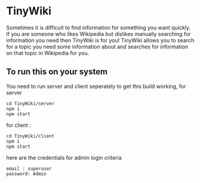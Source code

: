 # TinyWiki

Sometimes it is difficult to find information for something you want quickly. If you are someone who likes Wikipedia but dislikes manually searching for information you need then TinyWiki is for you! TinyWiki allows you to search for a topic you need some information about and searches for information on that topic in Wikipedia for you.

## To run this on your system 
You need to run server and client seperately to get this build working, for server 

```
cd TinyWiki/server
npm i
npm start
```
for client : 
```
cd TinyWiki/client
npm i
npm start
```
here are the credentials for admin login criteria 
```
email : superuser
password: Admin
```
